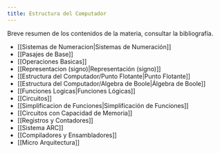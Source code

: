 ```yaml
---
title: Estructura del Computador
---
```


Breve resumen de los contenidos de la materia, consultar la bibliografía.

- [[Sistemas de Numeracion|Sistemas de Numeración]]
- [[Pasajes de Base]]
- [[Operaciones Basicas]]
- [[Representacion (signo)|Representación (signo)]]
- [[Estructura del Computador/Punto Flotante|Punto Flotante]]
- [[Estructura del Computador/Algebra de Boole|Álgebra de Boole]]
- [[Funciones Logicas|Funciones Lógicas]]
- [[Circuitos]]
- [[Simplificacion de Funciones|Simplificación de Funciones]]
- [[Circuitos con Capacidad de Memoria]]
- [[Registros y Contadores]]
- [[Sistema ARC]]
- [[Compiladores y Ensambladores]]
- [[Micro Arquitectura]]
